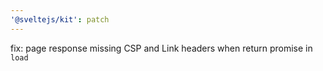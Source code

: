 ```yaml
---
'@sveltejs/kit': patch
---
```


fix: page response missing CSP and Link headers when return promise in `load`
